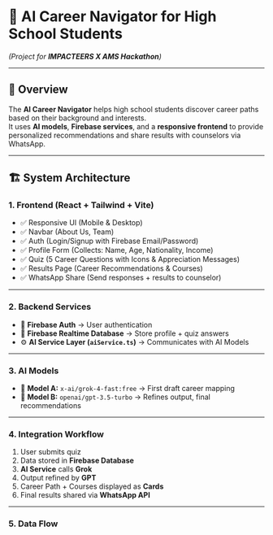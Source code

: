 # 🎯 AI Career Navigator for High School Students  
*(Project for **IMPACTEERS X AMS Hackathon**)*  

---

## 📌 Overview  
The **AI Career Navigator** helps high school students discover career paths based on their background and interests.  
It uses **AI models**, **Firebase services**, and a **responsive frontend** to provide personalized recommendations and share results with counselors via WhatsApp.  

---

## 🏗️ System Architecture  

### 1. Frontend (React + Tailwind + Vite)  
- ✅ Responsive UI (Mobile & Desktop)  
- ✅ Navbar (About Us, Team)  
- ✅ Auth (Login/Signup with Firebase Email/Password)  
- ✅ Profile Form (Collects: Name, Age, Nationality, Income)  
- ✅ Quiz (5 Career Questions with Icons & Appreciation Messages)  
- ✅ Results Page (Career Recommendations & Courses)  
- ✅ WhatsApp Share (Send responses + results to counselor)  

---

### 2. Backend Services  
- 🔐 **Firebase Auth** → User authentication  
- 💾 **Firebase Realtime Database** → Store profile + quiz answers  
- ⚙️ **AI Service Layer (`aiService.ts`)** → Communicates with AI Models  

---

### 3. AI Models  
- 🤖 **Model A:** `x-ai/grok-4-fast:free` → First draft career mapping  
- 🤖 **Model B:** `openai/gpt-3.5-turbo` → Refines output, final recommendations  

---

### 4. Integration Workflow  
1. User submits quiz  
2. Data stored in **Firebase Database**  
3. **AI Service** calls **Grok**  
4. Output refined by **GPT**  
5. Career Path + Courses displayed as **Cards**  
6. Final results shared via **WhatsApp API**  

---

### 5. Data Flow  
